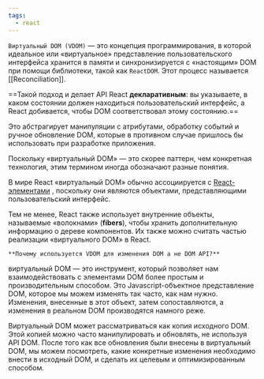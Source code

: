 ```yaml
---
tags:
  - react
---
```


`Виртуальный DOM (VDOM)` — это концепция программирования, в которой идеальное или «виртуальное» представление пользовательского интерфейса хранится в памяти и синхронизируется с «настоящим» DOM при помощи библиотеки, такой как `ReactDOM`. Этот процесс называется [[Reconciliation]].

==Такой подход и делает API React **декларативным**: вы указываете, в каком состоянии должен находиться пользовательский интерфейс, а React добивается, чтобы DOM соответствовал этому состоянию.== 

Это абстрагирует манипуляции с атрибутами, обработку событий и ручное обновление DOM, которые в противном случае пришлось бы использовать при разработке приложения.

Поскольку «виртуальный DOM» — это скорее паттерн, чем конкретная технология, этим термином иногда обозначают разные понятия. 

В мире React «виртуальный DOM» обычно ассоциируется с [React-элементами](https://ru.reactjs.org/docs/rendering-elements.html) , поскольку они являются объектами, представляющими пользовательский интерфейс. 

Тем не менее, React также использует внутренние объекты, называемые «волокнами» (**fibers**), чтобы хранить дополнительную информацию о дереве компонентов. Их также можно считать частью реализации «виртуального DOM» в React.

	**Почему используется VDOM для изменения DOM а не DOM API?**

виртуальный DOM — это инструмент, который позволяет нам взаимодействовать с элементами DOM более простым и производительным способом. Это Javascript-объектное представление DOM, которое мы можем изменять так часто, как нам нужно. Изменения, внесенные в этот объект, затем сопоставляются, а изменения в реальном DOM производятся намного реже.

Виртуальный DOM может рассматриваться как копия исходного DOM. Этой копией можно часто манипулировать и обновлять, не используя API DOM. После того как все обновления были внесены в виртуальный DOM, мы можем посмотреть, какие конкретные изменения необходимо внести в исходный DOM, и сделать их целевым и оптимизированным способом.
